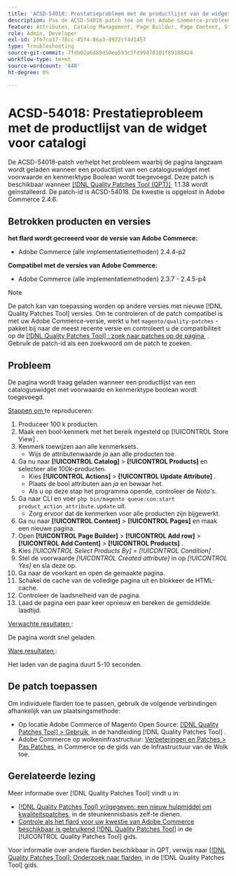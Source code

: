 ```yaml
---
title: 'ACSD-54018: Prestatieprobleem met de productlijst van de widget voor catalogi'
description: Pas de ACSD-54018-patch toe om het Adobe Commerce-probleem op te lossen, waarbij de pagina langzaam wordt geladen wanneer een productlijst van een cataloguswidget met voorwaarde- en kenmerktype Boolean wordt toegevoegd.
feature: Attributes, Catalog Management, Page Builder, Page Content, Storefront
role: Admin, Developer
exl-id: 2fb7ca37-78cc-45f4-86a3-d922cf4d1457
type: Troubleshooting
source-git-commit: 7fdb02a6d89d50ea593c5fd99d78101f89198424
workflow-type: tm+mt
source-wordcount: '440'
ht-degree: 0%

---
```


# ACSD-54018: Prestatieprobleem met de productlijst van de widget voor catalogi

De ACSD-54018-patch verhelpt het probleem waarbij de pagina langzaam wordt geladen wanneer een productlijst van een cataloguswidget met voorwaarde en kenmerktype Boolean wordt toegevoegd. Deze patch is beschikbaar wanneer [[!DNL Quality Patches Tool (QPT)] &#x200B;](https://experienceleague.adobe.com/nl/docs/commerce-operations/tools/quality-patches-tool/quality-patches-tool-to-self-serve-quality-patches) 1.1.38 wordt geïnstalleerd. De patch-id is ACSD-54018. De kwestie is opgelost in Adobe Commerce 2.4.6.

## Betrokken producten en versies

**het flard wordt gecreeerd voor de versie van Adobe Commerce:**

* Adobe Commerce (alle implementatiemethoden) 2.4.4-p2

**Compatibel met de versies van Adobe Commerce:**

* Adobe Commerce (alle implementatiemethoden) 2.3.7 - 2.4.5-p4

>[!NOTE]
>
>De patch kan van toepassing worden op andere versies met nieuwe [!DNL Quality Patches Tool] versies. Om te controleren of de patch compatibel is met uw Adobe Commerce-versie, werkt u het `magento/quality-patches` -pakket bij naar de meest recente versie en controleert u de compatibiliteit op de [[!DNL Quality Patches Tool] : zoek naar patches op de pagina &#x200B;](https://experienceleague.adobe.com/tools/commerce-quality-patches/index.html?lang=nl-NL) . Gebruik de patch-id als een zoekwoord om de patch te zoeken.

## Probleem

De pagina wordt traag geladen wanneer een productlijst van een cataloguswidget met voorwaarde en kenmerktype boolean wordt toegevoegd.

<u> Stappen om </u> te reproduceren:

1. Produceer 100 k producten.
1. Maak een bool-kenmerk met het bereik ingesteld op [!UICONTROL Store View] .
1. Kenmerk toewijzen aan alle kenmerksets.
   * Wijs de attributenwaarde *ja* aan alle producten toe.
1. Ga nu naar **[!UICONTROL Catalog]** > **[!UICONTROL Products]** en selecteer alle 100k-producten.
   * Kies **[!UICONTROL Actions]** > **[!UICONTROL Update Attribute]** .
   * Plaats de bool attributen aan *ja* en bewaar het.
   * Als u op deze stap het programma opende, controleer de *Nota&#39;s*.
1. Ga naar CLI en voer `php bin/magento queue:con:start product_action_attribute.update` uit.
   * Zorg ervoor dat de kenmerken voor alle producten zijn bijgewerkt.
1. Ga nu naar **[!UICONTROL Content]** > **[!UICONTROL Pages]** en maak een nieuwe pagina.
1. Open **[!UICONTROL Page Builder]** > **[!UICONTROL Add row]** > **[!UICONTROL Add Content]** > **[!UICONTROL Products]** .
1. Kies *[!UICONTROL Select Products By]* = *[!UICONTROL Condition]* .
1. Stel de voorwaarde *[!UICONTROL Created attribute]* in op *[!UICONTROL Yes]* en sla deze op.
1. Ga naar de voorkant en open de gemaakte pagina.
1. Schakel de cache van de volledige pagina uit en blokkeer de HTML-cache.
1. Controleer de laadsnelheid van de pagina.
1. Laad de pagina een paar keer opnieuw en bereken de gemiddelde laadtijd.

<u> Verwachte resultaten </u>:

De pagina wordt snel geladen.

<u> Ware resultaten </u>:

Het laden van de pagina duurt 5-10 seconden.

## De patch toepassen

Om individuele flarden toe te passen, gebruik de volgende verbindingen afhankelijk van uw plaatsingsmethode:

* Op locatie Adobe Commerce of Magento Open Source: [[!DNL Quality Patches Tool] > Gebruik &#x200B;](/help/tools/quality-patches-tool/usage.md) in de handleiding [!DNL Quality Patches Tool] .
* Adobe Commerce op wolkeninfrastructuur: [&#x200B; Verbeteringen en Patches > Pas Patches &#x200B;](https://experienceleague.adobe.com/docs/commerce-cloud-service/user-guide/develop/upgrade/apply-patches.html?lang=nl-NL) in Commerce op de gids van de Infrastructuur van de Wolk toe.

## Gerelateerde lezing

Meer informatie over [!DNL Quality Patches Tool] vindt u in:

* [[!DNL Quality Patches Tool]  vrijgegeven: een nieuw hulpmiddel om kwaliteitspatches &#x200B;](https://experienceleague.adobe.com/nl/docs/commerce-operations/tools/quality-patches-tool/quality-patches-tool-to-self-serve-quality-patches) in de steunkennisbasis zelf-te dienen.
* [&#x200B; Controle als het flard voor uw kwestie van Adobe Commerce beschikbaar is gebruikend  [!DNL Quality Patches Tool]](/help/tools/quality-patches-tool/patches-available-in-qpt/check-patch-for-magento-issue-with-magento-quality-patches.md) in de [!UICONTROL Quality Patches Tool] gids.


Voor informatie over andere flarden beschikbaar in QPT, verwijs naar [[!DNL Quality Patches Tool]: Onderzoek naar flarden &#x200B;](https://experienceleague.adobe.com/tools/commerce-quality-patches/index.html?lang=nl-NL) in de [!DNL Quality Patches Tool] gids.

